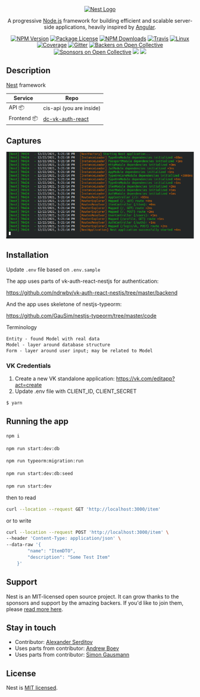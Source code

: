 <p align="center">
  <a href="http://nestjs.com/" target="blank"><img src="https://nestjs.com/img/logo_text.svg" width="320" alt="Nest Logo" /></a>
</p>

[travis-image]: https://api.travis-ci.org/nestjs/nest.svg?branch=master
[travis-url]: https://travis-ci.org/nestjs/nest
[linux-image]: https://img.shields.io/travis/nestjs/nest/master.svg?label=linux
[linux-url]: https://travis-ci.org/nestjs/nest
  
  <p align="center">A progressive <a href="http://nodejs.org" target="blank">Node.js</a> framework for building efficient and scalable server-side applications, heavily inspired by <a href="https://angular.io" target="blank">Angular</a>.</p>
    <p align="center">
<a href="https://www.npmjs.com/~nestjscore"><img src="https://img.shields.io/npm/v/@nestjs/core.svg" alt="NPM Version" /></a>
<a href="https://www.npmjs.com/~nestjscore"><img src="https://img.shields.io/npm/l/@nestjs/core.svg" alt="Package License" /></a>
<a href="https://www.npmjs.com/~nestjscore"><img src="https://img.shields.io/npm/dm/@nestjs/core.svg" alt="NPM Downloads" /></a>
<a href="https://travis-ci.org/nestjs/nest"><img src="https://api.travis-ci.org/nestjs/nest.svg?branch=master" alt="Travis" /></a>
<a href="https://travis-ci.org/nestjs/nest"><img src="https://img.shields.io/travis/nestjs/nest/master.svg?label=linux" alt="Linux" /></a>
<a href="https://coveralls.io/github/nestjs/nest?branch=master"><img src="https://coveralls.io/repos/github/nestjs/nest/badge.svg?branch=master#5" alt="Coverage" /></a>
<a href="https://gitter.im/nestjs/nestjs?utm_source=badge&utm_medium=badge&utm_campaign=pr-badge&utm_content=body_badge"><img src="https://badges.gitter.im/nestjs/nestjs.svg" alt="Gitter" /></a>
<a href="https://opencollective.com/nest#backer"><img src="https://opencollective.com/nest/backers/badge.svg" alt="Backers on Open Collective" /></a>
<a href="https://opencollective.com/nest#sponsor"><img src="https://opencollective.com/nest/sponsors/badge.svg" alt="Sponsors on Open Collective" /></a>
  <a href="https://paypal.me/kamilmysliwiec"><img src="https://img.shields.io/badge/Donate-PayPal-dc3d53.svg"/></a>
  <a href="https://twitter.com/nestframework"><img src="https://img.shields.io/twitter/follow/nestframework.svg?style=social&label=Follow"></a>
</p>
  <!--[![Backers on Open Collective](https://opencollective.com/nest/backers/badge.svg)](https://opencollective.com/nest#backer)
  [![Sponsors on Open Collective](https://opencollective.com/nest/sponsors/badge.svg)](https://opencollective.com/nest#sponsor)-->

## Description
[Nest](https://github.com/nestjs/nest) framework


| Service | Repo |
| --- | --- |
| API 📦 | cis-api (you are inside) |
| Frontend 📦 | [dc-vk-auth-react](https://github.com/dguard/dc-vk-auth-react) |

## Captures
<p align="center">
  <img src="/captures/console.png" alt="screenshot" />
</p>


## Installation

Update `.env` file  based on `.env.sample`

The app uses parts of vk-auth-react-nestjs for authentication:

https://github.com/ndrwbv/vk-auth-react-nestjs/tree/master/backend

And the app uses skeletone of nestjs-typeorm:

https://github.com/GauSim/nestjs-typeorm/tree/master/code

Terminology
```
Entity - found Model with real data
Model - layer around database structure
Form - layer around user input; may be related to Model
```

### VK Credentials

1. Create a new VK standalone application: https://vk.com/editapp?act=create
2. Update .env file with CLIENT_ID, CLIENT_SECRET


```bash
$ yarn
```

## Running the app


```bash
npm i

npm run start:dev:db

npm run typeorm:migration:run

npm run start:dev:db:seed

npm run start:dev
```

then to read
```sh
curl --location --request GET 'http://localhost:3000/item'
```

or to write 
```sh
curl --location --request POST 'http://localhost:3000/item' \
--header 'Content-Type: application/json' \
--data-raw '{
        "name": "ItemDTO",
        "description": "Some Test Item"
    }'
```


## Support

Nest is an MIT-licensed open source project. It can grow thanks to the sponsors and support by the amazing backers. If you'd like to join them, please [read more here](https://docs.nestjs.com/support).

## Stay in touch

- Contributor: [Alexander Serditov](https://cv.digitallyconstructed.ru/)
- Uses parts from contributor: [Andrew Boev](https://github.com/ndrwbv/vk-auth-react-nestjs/tree/master/frontend)
- Uses parts from contributor: [Simon Gausmann](https://github.com/GauSim/nestjs-typeorm/tree/master/code)


## License

  Nest is [MIT licensed](LICENSE).
